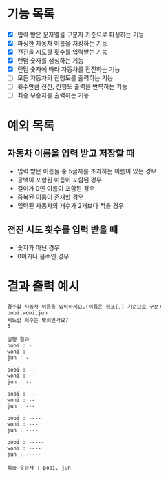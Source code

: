 # 기능 목록

-[X] 입력 받은 문자열을 구분자 기준으로 파싱하는 기능
-[X] 파싱한 자동차 이름을 저장하는 기능
-[X] 전진을 시도할 횟수를 입력받는 기능
-[X] 랜덤 숫자를 생성하는 기능
-[X] 랜덤 숫자에 따라 자동차를 전진하는 기능
-[ ] 모든 자동차의 진행도를 출력하는 기능
-[ ] 횟수만큼 전진, 진행도 출력을 반복하는 기능
-[ ] 최종 우승자를 출력하는 기능

# 예외 목록

## 자동차 이름을 입력 받고 저장할 때
- 입력 받은 이름들 중 5글자를 초과하는 이름이 있는 경우
- 공백이 포함된 이름이 포함된 경우
- 길이가 0인 이름이 포함된 경우
- 중복된 이름이 존재할 경우
- 입력된 자동차의 개수가 2개보다 적을 경우

## 전진 시도 횟수를 입력 받을 때
- 숫자가 아닌 경우
- 0이거나 음수인 경우

# 결과 출력 예시

```
경주할 자동차 이름을 입력하세요.(이름은 쉼표(,) 기준으로 구분)
pobi,woni,jun
시도할 회수는 몇회인가요?
5

실행 결과
pobi : -
woni : 
jun : -

pobi : --
woni : -
jun : --

pobi : ---
woni : --
jun : ---

pobi : ----
woni : ---
jun : ----

pobi : -----
woni : ----
jun : -----

최종 우승자 : pobi, jun
```

  